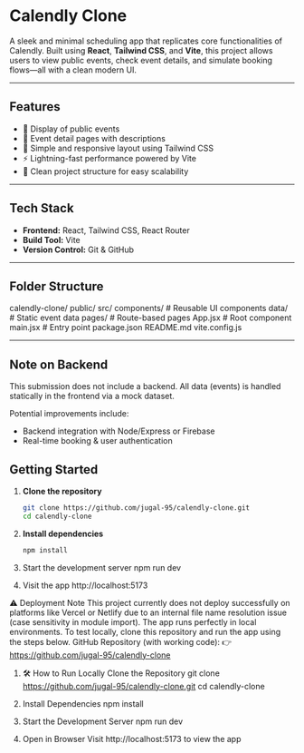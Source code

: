 # Calendly Clone

A sleek and minimal scheduling app that replicates core functionalities of Calendly. Built using **React**, **Tailwind CSS**, and **Vite**, this project allows users to view public events, check event details, and simulate booking flows—all with a clean modern UI.

---

##  Features

- 📅 Display of public events
- 📄 Event detail pages with descriptions
- 🎯 Simple and responsive layout using Tailwind CSS
- ⚡ Lightning-fast performance powered by Vite
- 📁 Clean project structure for easy scalability

---

##  Tech Stack

- **Frontend:** React, Tailwind CSS, React Router
- **Build Tool:** Vite
- **Version Control:** Git & GitHub

---

##  Folder Structure
calendly-clone/
public/
src/
 components/ # Reusable UI components
data/ # Static event data
 pages/ # Route-based pages
 App.jsx # Root component
 main.jsx # Entry point
 package.json
 README.md
 vite.config.js

---

## Note on Backend

This submission does not include a backend. All data (events) is handled statically in the frontend via a mock dataset.

Potential improvements include:
- Backend integration with Node/Express or Firebase
- Real-time booking & user authentication


##  Getting Started

1. **Clone the repository**
   ```bash
   git clone https://github.com/jugal-95/calendly-clone.git
   cd calendly-clone
2. **Install dependencies**
   ```bash
   npm install
   

3. Start the development server
npm run dev

4. Visit the app
http://localhost:5173

⚠️ Deployment Note
This project currently does not deploy successfully on platforms like Vercel or Netlify due to an internal file name resolution issue (case sensitivity in module import).
The app runs perfectly in local environments.
To test locally, clone this repository and run the app using the steps below.
GitHub Repository (with working code):
👉 https://github.com/jugal-95/calendly-clone

1. 🛠 How to Run Locally
Clone the Repository
git clone https://github.com/jugal-95/calendly-clone.git
cd calendly-clone

2. Install Dependencies
   npm install

3. Start the Development Server
   npm run dev

4. Open in Browser
Visit http://localhost:5173 to view the app











